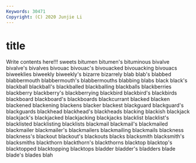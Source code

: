 ```yaml
---
Keywords: 30471
Copyright: (C) 2020 Junjie Li
---
```


# title

Write contents here!!!
sweets
bitumen 
bitumen's 
bituminous 
bivalve 
bivalve's 
bivalves 
bivouac 
bivouac's 
bivouacked 
bivouacking
bivouacs 
biweeklies 
biweekly 
biweekly's 
bizarre 
bizarrely 
blab 
blab's 
blabbed 
blabbermouth
blabbermouth's 
blabbermouths 
blabbing 
blabs 
black 
black's 
blackball 
blackball's 
blackballed 
blackballing
blackballs 
blackberries 
blackberry 
blackberry's 
blackberrying 
blackbird 
blackbird's 
blackbirds 
blackboard 
blackboard's
blackboards 
blackcurrant 
blacked 
blacken 
blackened 
blackening 
blackens 
blacker 
blackest 
blackguard
blackguard's 
blackguards 
blackhead 
blackhead's 
blackheads 
blacking 
blackish 
blackjack 
blackjack's 
blackjacked
blackjacking 
blackjacks 
blacklist 
blacklist's 
blacklisted 
blacklisting 
blacklists 
blackmail 
blackmail's 
blackmailed
blackmailer 
blackmailer's 
blackmailers 
blackmailing 
blackmails 
blackness 
blackness's 
blackout 
blackout's 
blackouts
blacks 
blacksmith 
blacksmith's 
blacksmiths 
blackthorn 
blackthorn's 
blackthorns 
blacktop 
blacktop's 
blacktopped
blacktopping 
blacktops 
bladder 
bladder's 
bladders 
blade 
blade's 
blades 
blah 
